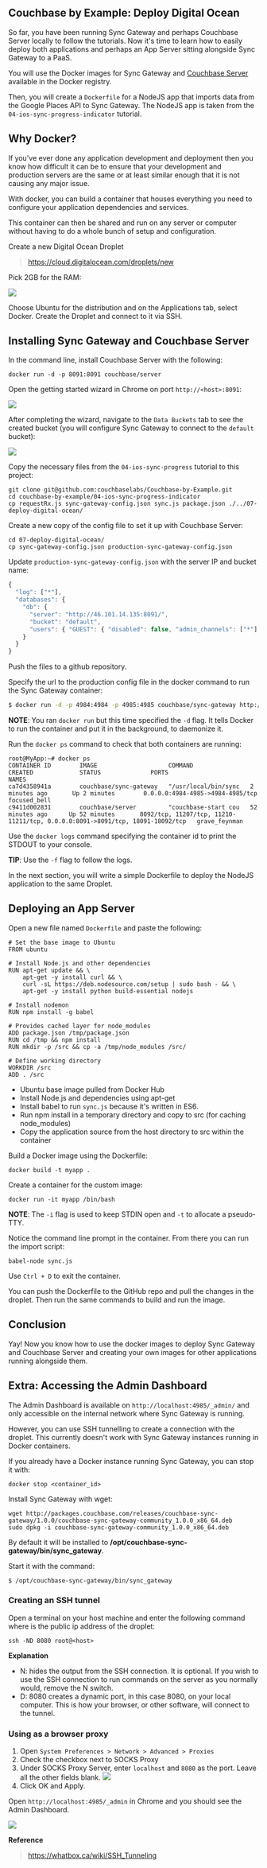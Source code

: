 ## Couchbase by Example: Deploy Digital Ocean

So far, you have been running Sync Gateway and perhaps Couchbase Server locally to follow the tutorials. Now it's time to learn how to easily deploy both applications and perhaps an App Server sitting alongside Sync Gateway to a PaaS.

You will use the Docker images for Sync Gateway and [Couchbase Server](https://registry.hub.docker.com/u/couchbase/server/) available in the Docker registry.

Then, you will create a `Dockerfile` for a NodeJS app that imports data from the Google Places API to Sync Gateway. The NodeJS app is taken from the `04-ios-sync-progress-indicator` tutorial.

## Why Docker?

If you've ever done any application development and deployment then you know how difficult it can be to ensure that your development and production servers are the same or at least similar enough that it is not causing any major issue.

With docker, you can build a container that houses everything you need to configure your application dependencies and services.

This container can then be shared and run on any server or computer without having to do a whole bunch of setup and configuration.

Create a new Digital Ocean Droplet

> https://cloud.digitalocean.com/droplets/new

Pick 2GB for the RAM:

![](http://cl.ly/image/2D2w0H0a0a2W/Screen%20Shot%202015-07-08%20at%2009.27.21.png)

Choose Ubuntu for the distribution and on the Applications tab, select Docker. Create the Droplet and connect to it via SSH.

## Installing Sync Gateway and Couchbase Server

In the command line, install Couchbase Server with the following:

```
docker run -d -p 8091:8091 couchbase/server
```

Open the getting started wizard in Chrome on port `http://<host>:8091`:

![](http://cl.ly/image/2o07072W1l3T/Screen%20Shot%202015-07-08%20at%2009.47.34.png)

After completing the wizard, navigate to the `Data Buckets` tab to see the created bucket (you will configure Sync Gateway to connect to the `default` bucket):

![](http://cl.ly/image/0s1f3m2O1v1r/Screen%20Shot%202015-07-08%20at%2009.48.47.png)

Copy the necessary files from the `04-ios-sync-progress` tutorial to this project:

```
git clone git@github.com:couchbaselabs/Couchbase-by-Example.git
cd couchbase-by-example/04-ios-sync-progress-indicator
cp requestRx.js sync-gateway-config.json sync.js package.json ./../07-deploy-digital-ocean/
```

Create a new copy of the config file to set it up with Couchbase Server:

```
cd 07-deploy-digital-ocean/
cp sync-gateway-config.json production-sync-gateway-config.json
```

Update `production-sync-gateway-config.json` with the server IP and bucket name:

```javascript
{
  "log": ["*"],
  "databases": {
    "db": {
      "server": "http://46.101.14.135:8091/",
      "bucket": "default",
      "users": { "GUEST": { "disabled": false, "admin_channels": ["*"] } }
    }
  }
}
```

Push the files to a github repository.

Specify the url to the production config file in the docker command to run the Sync Gateway container:

```bash
$ docker run -d -p 4984:4984 -p 4985:4985 couchbase/sync-gateway http://git.io/vq25r
```

**NOTE**: You ran `docker run` but this time specified the `-d` flag. It tells Docker to run the container and put it in the background, to daemonize it.

Run the `docker ps` command to check that both containers are running:

```
root@MyApp:~# docker ps
CONTAINER ID        IMAGE                    COMMAND                CREATED             STATUS              PORTS                                                                           NAMES
ca7d4358941a        couchbase/sync-gateway   "/usr/local/bin/sync   2 minutes ago       Up 2 minutes        0.0.0.0:4984-4985->4984-4985/tcp                                                focused_bell
c9411d002831        couchbase/server         "couchbase-start cou   52 minutes ago      Up 52 minutes       8092/tcp, 11207/tcp, 11210-11211/tcp, 0.0.0.0:8091->8091/tcp, 18091-18092/tcp   grave_feynman
```

Use the `docker logs` command specifying the container id to print the STDOUT to your console.

**TIP**: Use the `-f` flag to follow the logs.

In the next section, you will write a simple Dockerfile to deploy the NodeJS application to the same Droplet.

## Deploying an App Server

Open a new file named `Dockerfile` and paste the following:

```
# Set the base image to Ubuntu
FROM ubuntu

# Install Node.js and other dependencies
RUN apt-get update && \
    apt-get -y install curl && \
    curl -sL https://deb.nodesource.com/setup | sudo bash - && \
    apt-get -y install python build-essential nodejs

# Install nodemon
RUN npm install -g babel

# Provides cached layer for node_modules
ADD package.json /tmp/package.json
RUN cd /tmp && npm install
RUN mkdir -p /src && cp -a /tmp/node_modules /src/

# Define working directory
WORKDIR /src
ADD . /src
```

- Ubuntu base image pulled from Docker Hub
- Install Node.js and dependencies using apt-get
- Install babel to run `sync.js` because it's written in ES6.
- Run npm install in a temporary directory and copy to src (for caching node_modules)
- Copy the application source from the host directory to src within the container

Build a Docker image using the Dockerfile:

```
docker build -t myapp .
```

Create a container for the custom image:
```
docker run -it myapp /bin/bash
```

**NOTE**: The `-i` flag is used to keep STDIN open and `-t` to allocate a pseudo-TTY.

Notice the command line prompt in the container. From there you can run the import script:

```
babel-node sync.js
```

Use `Ctrl + D` to exit the container.

You can push the Dockerfile to the GitHub repo and pull the changes in the droplet. Then run the same commands to build and run the image.

## Conclusion

Yay! Now you know how to use the docker images to deploy Sync Gateway and Couchbase Server and creating your own images for other applications running alongside them.

## Extra: Accessing the Admin Dashboard

The Admin Dashboard is available on `http://localhost:4985/_admin/` and only accessible on the internal network where Sync Gateway is running.

However, you can use SSH tunnelling to create a connection with the droplet. This currently doesn't work with Sync Gateway instances running in Docker containers.

If you already have a Docker instance running Sync Gateway, you can stop it with:

```
docker stop <container_id>
```

Install Sync Gateway with wget:

```
wget http://packages.couchbase.com/releases/couchbase-sync-gateway/1.0.0/couchbase-sync-gateway-community_1.0.0_x86_64.deb
sudo dpkg -i couchbase-sync-gateway-community_1.0.0_x86_64.deb
```

By default it will be installed to **/opt/couchbase-sync-gateway/bin/sync_gateway**.

Start it with the command:

```
$ /opt/couchbase-sync-gateway/bin/sync_gateway
```

### Creating an SSH tunnel

Open a terminal on your host machine and enter the following command where <host> is the public ip address of the droplet:

```
ssh -ND 8080 root@<host>
```

**Explanation**

- N: hides the output from the SSH connection. It is optional. If you wish to use the SSH connection to run commands on the server as you normally would, remove the N switch.
- D: 8080 creates a dynamic port, in this case 8080, on your local computer. This is how your browser, or other software, will connect to the tunnel.

### Using as a browser proxy

1. Open `System Preferences > Network > Advanced > Proxies`
2. Check the checkbox next to SOCKS Proxy
3. Under SOCKS Proxy Server, enter `localhost` and `8080` as the port. Leave all the other fields blank.
   ![](http://cl.ly/image/2v1l1W002T3T/Screen%20Shot%202015-07-08%20at%2015.02.56.png)
4. Click OK and Apply.

Open `http://localhost:4985/_admin` in Chrome and you should see the Admin Dashboard.

![](http://cl.ly/image/0E0F2b200P0Y/Screen%20Shot%202015-07-08%20at%2015.04.30.png)

**Reference**

> https://whatbox.ca/wiki/SSH_Tunneling